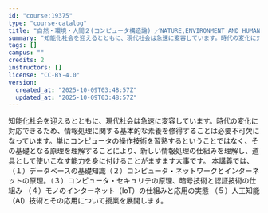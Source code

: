```yaml
---
id: "course:19375"
type: "course-catalog"
title: "自然・環境・人間２(コンピュータ構造論) ／NATURE,ENVIRONMENT AND HUMANITY2(ARCHITECTURE OF COMPUTER)"
summary: "知能化社会を迎えるとともに、現代社会は急速に変容しています。時代の変化に対応できるため、情報処理に関する基本的な素養を修得することは必要不可欠になっています。単にコンピュータの操作技術を習熟するということではなく、その基礎となる原理を理解す…"
tags: []
campus: ""
credits: 2
instructors: []
license: "CC-BY-4.0"
version:
  created_at: "2025-10-09T03:48:57Z"
  updated_at: "2025-10-09T03:48:57Z"
---
```

知能化社会を迎えるとともに、現代社会は急速に変容しています。時代の変化に対応できるため、情報処理に関する基本的な素養を修得することは必要不可欠になっています。単にコンピュータの操作技術を習熟するということではなく、その基礎となる原理を理解することにより、新しい情報処理の仕組みを理解し、道具として使いこなす能力を身に付けることがますます大事です。 本講義では、（１）データベースの基礎知識（２）コンピュータ・ネットワークとインターネットの原理。（３）コンピュータ・セキュリテの原理、暗号技術と認証技術の仕組み （４）モノのインターネット（IoT）の仕組みと応用の実態 （５）人工知能（AI）技術とその応用について授業を展開します。
